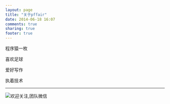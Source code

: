 ```yaml
---
layout: page
title: "关于pffair"
date: 2014-06-18 16:07
comments: true
sharing: true
footer: true
---
```



程序猿一枚

喜欢足球

爱好写作

执着技术

---


![欢迎关注,团队微信](http://www.pffair.com/images/weixin.jpg)